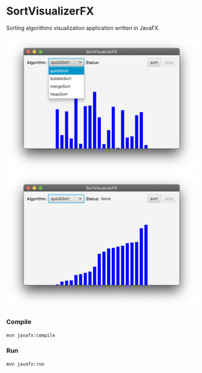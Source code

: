 # SortVisualizerFX
Sorting algorithms visualization application written in JavaFX.

![](screenshots/1.png)
![](screenshots/2.png)

### Compile
`mvn javafx:compile`

### Run
`mvn javafx:run`